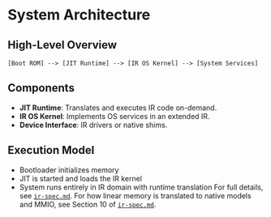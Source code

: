 # System Architecture

## High-Level Overview

```
[Boot ROM] --> [JIT Runtime] --> [IR OS Kernel] --> [System Services]
```

## Components
- **JIT Runtime**: Translates and executes IR code on-demand.
- **IR OS Kernel**: Implements OS services in an extended IR.
- **Device Interface**: IR drivers or native shims.

## Execution Model
- Bootloader initializes memory
- JIT is started and loads the IR kernel
- System runs entirely in IR domain with runtime translation
For full details, see [`ir-spec.md`](ir-spec.md).
For how linear memory is translated to native models and MMIO, see Section 10 of [`ir-spec.md`](ir-spec.md).
